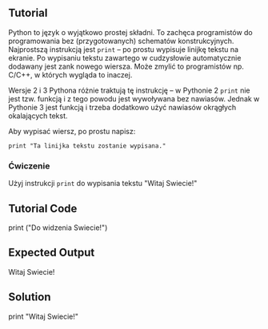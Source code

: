 Tutorial
--------

Python to język o wyjątkowo prostej składni. To zachęca programistów do programowania bez (przygotowanych) schematów konstrukcyjnych. Najprostszą instrukcją jest `print` – po prostu wypisuje linijkę tekstu na ekranie.
Po wypisaniu tekstu zawartego w cudzysłowie automatycznie dodawany jest zank nowego wiersza. Może zmylić to programistów np. C/C++, w których wygląda to inaczej.

Wersje 2 i 3 Pythona różnie traktują tę instrukcję – w Pythonie 2 `print` nie jest tzw. funkcją i z tego powodu jest wywoływana bez nawiasów. Jednak w Pythonie 3 jest funkcją i trzeba dodatkowo użyć nawiasów okrągłych okalających tekst.


Aby wypisać wiersz, po prostu napisz:

    print "Ta linijka tekstu zostanie wypisana."



### Ćwiczenie

Użyj instrukcji `print` do wypisania tekstu "Witaj Swiecie!"

Tutorial Code
-------------
print ("Do widzenia Swiecie!")

Expected Output
---------------
Witaj Swiecie!

Solution
--------
print "Witaj Swiecie!"
